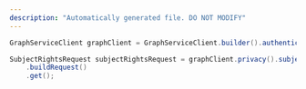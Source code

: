 ```yaml
---
description: "Automatically generated file. DO NOT MODIFY"
---
```

<!-- markdownlint-disable MD041 -->

```java
GraphServiceClient graphClient = GraphServiceClient.builder().authenticationProvider( authProvider ).buildClient();

SubjectRightsRequest subjectRightsRequest = graphClient.privacy().subjectRightsRequests("{subjectRightsRequestId}")
    .buildRequest()
    .get();
```
